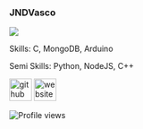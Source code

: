 ### JNDVasco
![](https://i.ibb.co/XWXPMdk/twitter-header-photo-2.png)


Skills: C, MongoDB, Arduino

Semi Skills: Python, NodeJS, C++



[<img src='https://cdn.jsdelivr.net/npm/simple-icons@3.0.1/icons/github.svg' alt='github' height='40'>](https://github.com/JNDVasco)  [<img src='https://cdn.jsdelivr.net/npm/simple-icons@3.0.1/icons/icloud.svg' alt='website' height='40'>](jndvasco.me)  

![Profile views](https://gpvc.arturio.dev/JNDVasco)  
